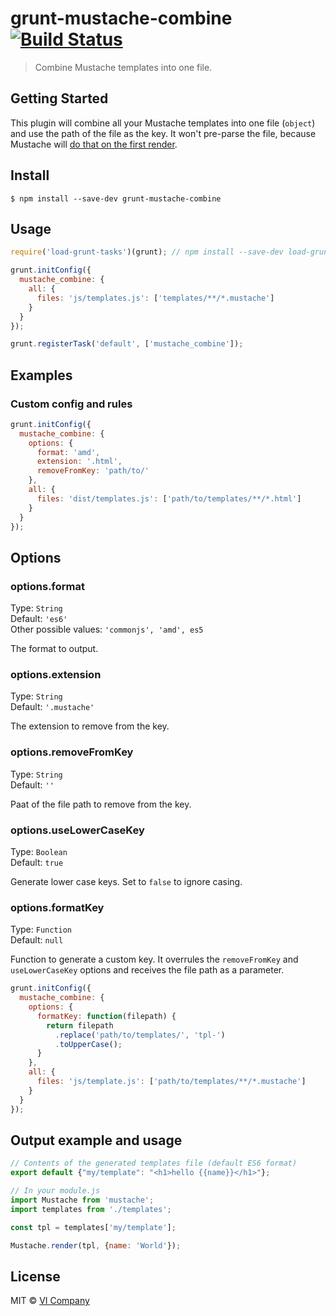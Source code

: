 # grunt-mustache-combine [![Build Status](https://travis-ci.org/vicompany/grunt-mustache-combine.svg?branch=master)](https://travis-ci.org/vicompany/grunt-mustache-combine)

> Combine Mustache templates into one file.

## Getting Started

This plugin will combine all your Mustache templates into one file (`object`) and use the path of the file as the key. It won't pre-parse the file, because Mustache will [do that on the first render](https://github.com/janl/mustache.js#pre-parsing-and-caching-templates).

## Install

```
$ npm install --save-dev grunt-mustache-combine
```

## Usage

```js
require('load-grunt-tasks')(grunt); // npm install --save-dev load-grunt-tasks

grunt.initConfig({
  mustache_combine: {
    all: {
      files: 'js/templates.js': ['templates/**/*.mustache']
    }
  }
});

grunt.registerTask('default', ['mustache_combine']);
```

## Examples

### Custom config and rules

```js
grunt.initConfig({
  mustache_combine: {
    options: {
      format: 'amd',
      extension: '.html',
      removeFromKey: 'path/to/'
    },
    all: {
      files: 'dist/templates.js': ['path/to/templates/**/*.html']
    }
  }
});
```

## Options

### options.format
Type: `String`  
Default: `'es6'`  
Other possible values: `'commonjs', 'amd', es5`

The format to output.

### options.extension
Type: `String`  
Default: `'.mustache'`

The extension to remove from the key.

### options.removeFromKey
Type: `String`  
Default: `''`

Paat of the file path to remove from the key.

### options.useLowerCaseKey
Type: `Boolean`  
Default: `true`

Generate lower case keys. Set to `false` to ignore casing.

### options.formatKey
Type: `Function`  
Default: `null`

Function to generate a custom key. It overrules the `removeFromKey` and `useLowerCaseKey` options and receives the file path as a parameter.

```js
grunt.initConfig({
  mustache_combine: {
    options: {
      formatKey: function(filepath) {
        return filepath
          .replace('path/to/templates/', 'tpl-')
          .toUpperCase();
      }
    },
    all: {
      files: 'js/template.js': ['path/to/templates/**/*.mustache']
    }
  }
});
```

## Output example and usage

```js
// Contents of the generated templates file (default ES6 format)
export default {"my/template": "<h1>hello {{name}}</h1>"};

// In your module.js
import Mustache from 'mustache';
import templates from './templates';

const tpl = templates['my/template'];

Mustache.render(tpl, {name: 'World'});
```

## License

MIT © [VI Company](http://vicompany.nl)